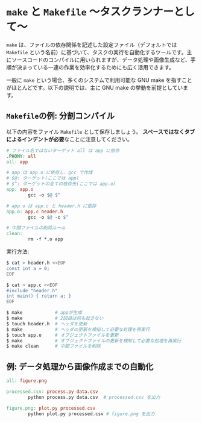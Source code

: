 # `make` と `Makefile` 〜タスクランナーとして〜

`make` は、ファイルの依存関係を記述した設定ファイル（デフォルトでは `Makefile` という名前）に基づいて、タスクの実行を自動化するツールです。主にソースコードのコンパイルに用いられますが、データ処理や画像生成など、手順が決まっている一連の作業を効率化するためにも広く活用できます。

一般に `make` という場合、多くのシステムで利用可能な GNU make を指すことがほとんどです。以下の説明では、主に GNU make の挙動を前提としています。

## `Makefile`の例: 分割コンパイル

以下の内容をファイル `Makefile` として保存しましょう。
**スペースではなくタブによるインデントが必要**なことに注意してください。

```makefile
# ファイル名ではないターゲット all は app に依存
.PHONY: all
all: app

# app は app.o に依存し、gcc で作成
# $@: ターゲット(ここでは app)
# $^: ターゲットの全ての依存先(ここでは app.o)
app: app.o
        gcc -o $@ $^

# app.o は app.c と header.h に依存
app.o: app.c header.h
        gcc -o $@ -c $^

# 中間ファイルの削除ルール
clean:
        rm -f *.o app
```

実行方法:

```bash
$ cat > header.h <<EOF
const int a = 0;
EOF

$ cat > app.c <<EOF
#include "header.h"
int main() { return a; }
EOF

$ make            # appが生成
$ make            # 2回目は何も起きない
$ touch header.h  # ヘッダを更新
$ make            # ヘッダの更新を検知して必要な処理を再実行
$ touch app.o     # オブジェクトファイルを更新
$ make            # オブジェクトファイルの更新を検知して必要な処理を再実行
$ make clean      # 中間ファイルを削除
```

## 例: データ処理から画像作成までの自動化

```makefile
all: figure.png

processed.csv: process.py data.csv
        python process.py data.csv  # processed.csv を出力

figure.png: plot.py processed.csv
        python plot.py processed.csv # figure.png を出力
```
